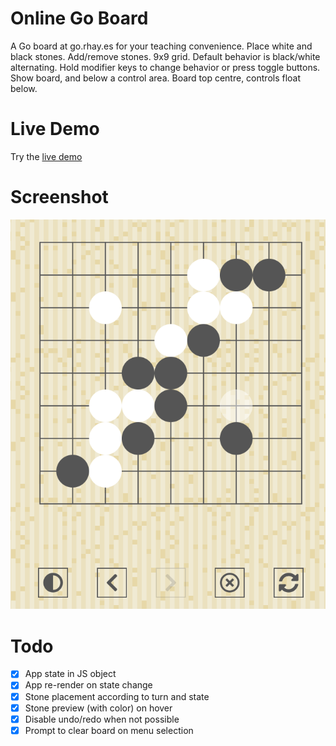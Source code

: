 # Online Go Board

A Go board at go.rhay.es for your teaching convenience. Place white and black stones. Add/remove stones. 9x9 grid. Default behavior is black/white alternating. Hold modifier keys to change behavior or press toggle buttons. Show board, and below a control area. Board top centre, controls float below.

# Live Demo

Try the [live demo](https://regularmemory.blog/OnlineGoBoard/)

# Screenshot

![](./screenshot.png)

# Todo

- [x] App state in JS object
- [x] App re-render on state change
- [x] Stone placement according to turn and state
- [x] Stone preview (with color) on hover
- [x] Disable undo/redo when not possible
- [x] Prompt to clear board on menu selection
